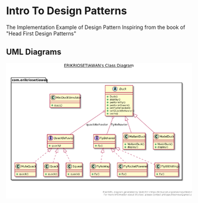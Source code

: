 # Intro To Design Patterns
 The Implementation Example of Design Pattern Inspiring from the book of "Head First Design Patterns" 

## UML Diagrams
![UML Diagrams](/erikriosetiawan.png)
